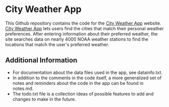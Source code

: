 # City Weather App

This Github repository contains the code for the [City Weather App](http://www.cityweatherapp.com) website. [City Weather App](http://www.cityweatherapp.com) lets users find the cities that match their personal weather preferences. After entering information about their preferred weather, the site searches data on nearly 4000 NOAA weather stations to find the locations that match the user's preferred weather.


## Additional Information

- For documentation about the data files used in the app, see datainfo.txt.
- In addition to the comments in the code itself, a more generalized set of notes and reminders about the code in the app can be found in notes.md.
- The todo.txt file is a collection ideas of possible features to add and changes to make in the future.
